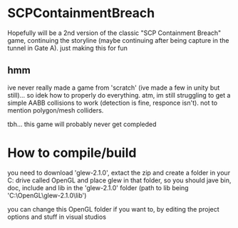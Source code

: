 # SCPContainmentBreach
Hopefully will be a 2nd version of the classic "SCP Containment Breach" game, continuing the storyline (maybe continuing after being capture in the tunnel in Gate A). just making this for fun
## hmm
ive never really made a game from 'scratch' (ive made a few in unity but still)... so idek how to properly do everything. atm, im still struggling to get a simple AABB collisions to work (detection is fine, responce isn't). not to mention polygon/mesh colliders.

tbh... this game will probably never get compleded

# How to compile/build
you need to download 'glew-2.1.0', extact the zip and create a folder in your C: drive called OpenGL and place glew in that folder, so you should jave bin, doc, include and lib in the 'glew-2.1.0' folder (path to lib being 'C:\OpenGL\glew-2.1.0\lib')

you can change this OpenGL folder if you want to, by editing the project options and stuff in visual studios
